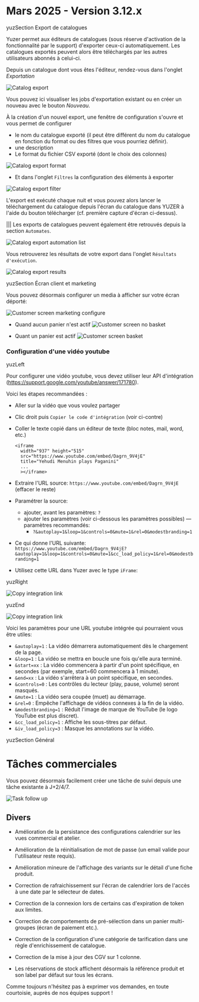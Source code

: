 # Mars 2025 - Version 3.12.x

yuzSection Export de catalogues

Yuzer permet aux éditeurs de catalogues (sous réserve d'activation de la fonctionnalité par le support) d'exporter ceux-ci automatiquement. Les catalogues exportés peuvent alors être téléchargés par les autres utilisateurs abonnés à celui-ci.

Depuis un catalogue dont vous êtes l'éditeur, rendez-vous dans l'onglet _Exportation_

![Catalog export](https://raw.githubusercontent.com/yuzer-software/release-notes/master/release-notes/3.12.0/catalog-export-catalog.webp?w=100%)

Vous pouvez ici visualiser les jobs d'exportation existant ou en créer un nouveau avec le bouton _Nouveau_.

À la création d'un nouvel export, une fenêtre de configuration s'ouvre et vous permet de configurer

- le nom du catalogue exporté (il peut être différent du nom du catalogue en fonction du format ou des filtres que vous pourriez définir).
- une description
- Le format du fichier CSV exporté (dont le choix des colonnes)

![Catalog export format](https://raw.githubusercontent.com/yuzer-software/release-notes/master/release-notes/3.12.0/catalog-export-modal-format.webp?w=800px)

- Et dans l'onglet `Filtres` la configuration des éléments à exporter

![Catalog export filter](https://raw.githubusercontent.com/yuzer-software/release-notes/master/release-notes/3.12.0/catalog-export-modal-filter.webp?w=800px)

L'export est exécuté chaque nuit et vous pouvez alors lancer le téléchargement du catalogue depuis l'écran du catalogue dans YUZER à l'aide du bouton télécharger (cf. première capture d'écran ci-dessus).

||| Les exports de catalogues peuvent également être retrouvés depuis la section `Automates`.

![Catalog export automation list](https://raw.githubusercontent.com/yuzer-software/release-notes/master/release-notes/3.12.0/catalog-export-automation.webp?w=100%)

Vous retrouverez les résultats de votre export dans l'onglet `Résultats d'exécution`.

![Catalog export results](https://raw.githubusercontent.com/yuzer-software/release-notes/master/release-notes/3.12.0/catalog-export-results.webp?w=100%)

yuzSection Écran client et marketing

Vous pouvez désormais configurer un media à afficher sur votre écran déporté:

![Customer screen marketing configure](https://raw.githubusercontent.com/yuzer-software/release-notes/master/release-notes/3.12.0/cust-screen-marketing.webp?w=100%)

- Quand aucun panier n'est actif
  ![Customer screen no basket](https://raw.githubusercontent.com/yuzer-software/release-notes/master/release-notes/3.12.0/marketing-nobasket.webp?w=100%)

- Quant un panier est actif
  ![Customer screen basket](https://raw.githubusercontent.com/yuzer-software/release-notes/master/release-notes/3.12.0/marketing-basket.webp?w=100%)

### Configuration d'une vidéo youtube

yuzLeft

Pour configurer une vidéo youtube, vous devez utiliser leur API d'intégration (https://support.google.com/youtube/answer/171780).

Voici les étapes recommandées :
- Aller sur la vidéo que vous voulez partager
- Clic droit puis `Copier le code d'intégration` (voir ci-contre)
- Coller le texte copié dans un éditeur de texte (bloc notes, mail, word, etc.)

  ```
  <iframe
    width="937" height="515"
    src="https://www.youtube.com/embed/Dagrn_9V4jE"
    title="Yehudi Menuhin plays Paganini"
    ...
    ></iframe>
  ```

- Extraire l'URL source: `https://www.youtube.com/embed/Dagrn_9V4jE` (effacer le reste)
- Paramétrer la source:
  - ajouter, avant les paramètres: `?`
  - ajouter les paramètres (voir ci-dessous les paramètres possibles) — paramètres recommandés:
    - `?&autoplay=1&loop=1&controls=0&mute=1&rel=0&modestbranding=1`
- Ce qui donne l'URL suivante:
  `https://www.youtube.com/embed/Dagrn_9V4jE?&autoplay=1&loop=1&controls=0&mute=1&cc_load_policy=1&rel=0&modestbranding=1`
- Utilisez cette URL dans Yuzer avec le type `iFrame`:

yuzRight

![Copy integration link](https://raw.githubusercontent.com/yuzer-software/release-notes/master/release-notes/3.12.0/marketing-youtube-config.webp?w=400px)

yuzEnd

![Copy integration link](https://raw.githubusercontent.com/yuzer-software/release-notes/master/release-notes/3.12.0/marketing-youtube-in-yuzer.webp?w=800px)


Voici les paramètres pour une URL youtube intégrée qui pourraient vous être utiles:

- `&autoplay=1` : La vidéo démarrera automatiquement dès le chargement de la page.
- `&loop=1` : La vidéo se mettra en boucle une fois qu'elle aura terminé.
- `&start=xx` : La vidéo commencera à partir d'un point spécifique, en secondes (par exemple, start=60 commencera à 1 minute).
- `&end=xx` : La vidéo s'arrêtera à un point spécifique, en secondes.
- `&controls=0` : Les contrôles du lecteur (play, pause, volume) seront masqués.
- `&mute=1` : La vidéo sera coupée (muet) au démarrage.
- `&rel=0` : Empêche l'affichage de vidéos connexes à la fin de la vidéo.
- `&modestbranding=1` : Réduit l'image de marque de YouTube (le logo YouTube est plus discret).
- `&cc_load_policy=1` : Affiche les sous-titres par défaut.
- `&iv_load_policy=3` : Masque les annotations sur la vidéo.


yuzSection Général

# Tâches commerciales

Vous pouvez désormais facilement créer une tâche de suivi depuis une tâche existante à J+2/4/7.

![Task follow up](https://raw.githubusercontent.com/yuzer-software/release-notes/master/release-notes/3.12.0/task-follow-up.webp?w=100%)

## Divers

- Amélioration de la persistance des configurations calendrier sur les vues commercial et atelier.
- Amélioration de la réinitialisation de mot de passe (un email valide pour l'utilisateur reste requis).
- Amélioration mineure de l'affichage des variants sur le détail d'une fiche produit.

- Correction de rafraichissement sur l'écran de calendrier lors de l'accès à une date par le sélecteur de dates.
- Correction de la connexion lors de certains cas d'expiration de token aux limites.
- Correction de comportements de pré-sélection dans un panier multi-groupes (écran de paiement etc.).
- Correction de la configuration d'une catégorie de tarification dans une règle d'enrichissement de catalogue.
- Correction de la mise à jour des CGV sur 1 colonne.
- Les réservations de stock affichent désormais la référence produit et son label par défaut sur tous les écrans.

Comme toujours n'hésitez pas à exprimer vos demandes, en toute courtoisie, auprès de nos équipes support !
